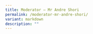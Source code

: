 ```yaml
---
title: Moderator – Mr Andre Shori
permalink: /moderator-mr-andre-shori/
variant: markdown
description: ""
---
```

